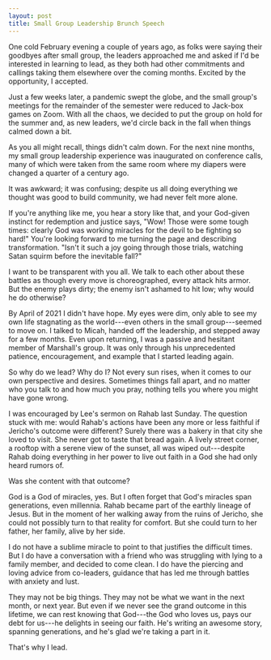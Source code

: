 ```yaml
---
layout: post
title: Small Group Leadership Brunch Speech
---
```


One cold February evening a couple of years ago, as folks were saying their
goodbyes after small group, the leaders approached me and asked if I'd be
interested in learning to lead, as they both had other commitments and callings
taking them elsewhere over the coming months. Excited by the opportunity, I
accepted.

Just a few weeks later, a pandemic swept the globe,
and the small group's meetings for the remainder of the semester were
reduced to Jack-box games on Zoom. With all the chaos, we decided to put the
group on hold for the summer and, as new leaders, we'd circle back in the fall
when things calmed down a bit.

As you all might recall, things didn't calm down. For the next nine months, my
small group leadership experience was inaugurated on conference calls, many of
which were taken from the same room where my diapers were changed a quarter of a
century ago.

It was awkward; it was confusing; despite us all doing everything we thought was good to build community, we had
never felt more alone.

If you're anything like me, you hear a story like that, and your God-given
instinct for redemption and justice says, "Wow! Those were some tough times:
clearly God was working miracles for the devil to be fighting so hard!" You're
looking forward to me turning the page and describing transformation. "Isn't it
such a joy going through those trials, watching Satan squirm before the
inevitable fall?"

I want to be transparent with you all. We talk to each other about these battles
as though every move is choreographed, every attack hits armor. But the enemy
plays dirty; the enemy isn't ashamed to hit low; why would he do otherwise?

By April of 2021 I didn't have hope. My eyes were dim, only able to see my own
life stagnating as the world---even others in the small group---seemed to move
on. I talked to Micah, handed off the leadership, and stepped away for a few
months. Even upon returning, I was a passive and hesitant member of Marshall's
group. It was only through his unprecedented patience, encouragement, and
example that I started leading again.

So why do we lead? Why do I? Not every sun rises, when it comes to our own
perspective and desires. Sometimes things fall apart, and no matter who you talk
to and how much you pray, nothing tells you where you might have gone wrong.

I was encouraged by Lee's sermon on Rahab last Sunday. The question stuck with
me: would Rahab's actions have been any more or less faithful if Jericho's
outcome were different? Surely there was a bakery in that city she loved to
visit. She never got to taste that bread again. A lively street corner, a
rooftop with a serene view of the sunset, all was wiped out---despite Rahab
doing everything in her power to live out faith in a God she had only heard
rumors of.

Was she content with that outcome?

God is a God of miracles, yes. But I often forget that God's miracles span
generations, even millennia. Rahab became part of the earthly lineage of Jesus.
But in the moment of her walking away from the ruins of Jericho, she could not
possibly turn to that reality for comfort. But she could turn to her father, her
family, alive by her side.

I do not have a sublime miracle to point to that justifies the difficult times.
But I do have a conversation with a friend who was struggling with lying to a
family member, and decided to come clean. I do have the piercing and loving
advice from co-leaders, guidance that has led me through battles with anxiety
and lust.

They may not be big things. They may not be what we want in the next month, or
next year. But even if we never see the grand outcome in this lifetime, we can
rest knowing that God---the God who loves us, pays our debt for us---he delights
in seeing our faith. He's writing an awesome story, spanning generations, and
he's glad we're taking a part in it.

That's why I lead.
